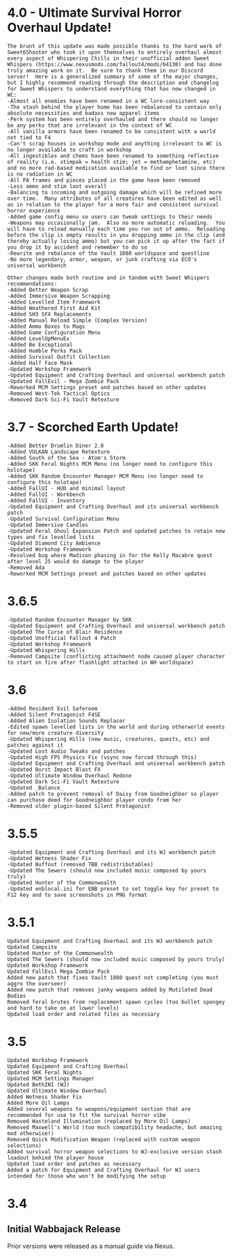 # 4.0 - Ultimate Survival Horror Overhaul Update!

    The brunt of this update was made possible thanks to the hard work of Sweet6Shooter who took it upon themselves to entirely overhaul almost every aspect of Whispering Chills in their unofficial addon Sweet Whispers (https://www.nexusmods.com/fallout4/mods/64130) and has done truly amazing work on it.  Be sure to thank them in our Discord server!  Here is a generalized summary of some of the major changes, but I highly recommend reading through the description and changelog for Sweet Whispers to understand everything that has now changed in WC:
    -Almost all enemies have been renamed in a WC lore-consistent way
    -The stash behind the player home has been rebalanced to contain only absolute necessities and badass new apparel items
    -Perk system has been entirely overhauled and there should no longer be any perks that are irrelevant in the context of WC
    -All vanilla armors have been renamed to be consistent with a world not tied to F4
    -Can't scrap houses in workshop mode and anything irrelevant to WC is no longer available to craft in workshop
    -All ingestibles and chems have been renamed to something reflective of reality (i.e. stimpak = health stim; jet = methamphetamine, etc) and no more rad-based medication available to find or loot since there is no radiation in WC
    -All PA frames and pieces placed in the game have been removed
    -Less ammo and stim loot overall
    -Balancing to incoming and outgoing damage which will be refined more over time.  Many attributes of all creatures have been edited as well as in relation to the player for a more fair and consistent survival horror experience
    -Added game config menu so users can tweak settings to their needs
    -Weapons may occasionally jam.  Also no more automatic reloading.  You will have to reload manually each time you run out of ammo.  Reloading before the clip is empty results in you dropping ammo in the clip (and thereby actually losing ammo) but you can pick it up after the fact if you drop it by accident and remember to do so
    -Rewrite and rebalance of the Vault 1080 worldspace and questline
    -No more legendary, armor, weapon, or junk crafting via ECO's universal workbench
    
    Other changes made both routine and in tandem with Sweet Whispers recommendations:
    -Added Better Weapon Scrap
    -Added Immersive Weapon Scrapping 
    -Added Levelled Item Framework 
    -Added Weathered First Aid Kit
    -Added SH3 SFX Replacements
    -Added Manual Reload Simple (Complex Version)
    -Added Ammo Boxes to Mags
    -Added Game Configuration Menu
    -Added LevelUpMenuEx
    -Added Be Exceptional
    -Added Humble Perks Pack
    -Added Survival Outfit Collection
    -Added Half Face Mask
    -Updated Workshop Framework
    -Updated Equipment and Crafting Overhaul and universal workbench patch
    -Updated FallEvil - Mega Zombie Pack
    -Reworked MCM Settings preset and patches based on other updates
    -Removed West-Tek Tactical Optics
    -Removed Dark Sci-Fi Vault Retexture

# 3.7 - Scorched Earth Update!

    -Added Better Drumlin Diner 2.0
    -Added VULKAN Landscape Retexture 
    -Added South of the Sea - Atom's Storm 
    -Added SKK Feral Nights MCM Menu (no longer need to configure this holotape) 
    -Added SKK Random Encounter Manager MCM Menu (no longer need to configure this holotape) 
    -Added FallUI - HUD and minimal layout
    -Added FallUI - Workbench
    -Added FallUI - Inventory
    -Updated Equipment and Crafting Overhaul and its universal workbench patch
    -Updated Survival Configuration Menu
    -Updated Immersive Candles
    -Updated Feral Ghoul Expansion Patch and updated patches to retain new types and fix levelled lists
    -Updated Diamond City Ambience
    -Updated Workshop Framework
    -Resolved bug where Madison phasing in for the Kelly Macabre quest after level 25 would do damage to the player
    -Removed Ada
    -Reworked MCM Settings preset and patches based on other updates

# 3.6.5

    -Updated Random Encounter Manager by SKK
    -Updated Equipment and Crafting Overhaul and universal workbench patch 
    -Updated The Curse of Blair Residence 
    -Updated Unofficial Fallout 4 Patch 
    -Updated Workshop Framework 
    -Updated Whispering Hills
    -Removed Campsite (conflicting attachment node caused player character to start on fire after flashlight attached in WH worldspace)

# 3.6

    -Added Resident Evil Saferoom 
    -Added Silent Protagonist F4SE 
    -Added Alien Isolation Sounds Replacer 
    -Edited spawn levelled lists in the world and during otherworld events for new/more creature diversity 
    -Updated Whispering Hills (new music, creatures, quests, etc) and patches against it 
    -Updated Lost Audio Tweaks and patches 
    -Updated High FPS Physics Fix (vsync now forced through this)
    -Updated Equipment and Crafting Overhaul and universal workbench patch 
    -Updated Burst Impact Blast FX 
    -Updated Ultimate Window Overhaul Redone 
    -Updated Dark Sci-Fi Vault Retexture 
    -Updated _Balance_ 
    -Added patch to prevent removal of Daisy from Goodneighbor so player can purchase deed for Goodneighbor player condo from her
    -Removed older plugin-based Silent Protagonist


# 3.5.5

    -Updated Equipment and Crafting Overhaul and its WJ workbench patch
    -Updated Wetness Shader Fix
    -Updated Buffout (removed TBB redistributables)
    -Updated The Sewers (should now included music composed by yours truly)
    -Updated Hunter of the Commonwealth
    -Updated enblocal.ini for ENB preset to set toggle key for preset to F12 key and to save screenshots in PNG format


# 3.5.1



    Updated Equipment and Crafting Overhaul and its WJ workbench patch
    Updated Campsite
    Updated Hunter of the Commonwealth
    Updated The Sewers (should now included music composed by yours truly)
    Updated Workshop Framework
    Updated FallEvil Mega Zombie Pack
    Added new patch that fixes Vault 1080 quest not completing (you must aggro the overseer)
    Added new patch that removes janky weapons added by Mutilated Dead Bodies
    Removed feral brutes from replacement spawn cycles (too bullet spongey and hard to take on at lower levels)
    Updated load order and related files as necessary




# 3.5



    Updated Workshop Framework
    Updated Equipment and Crafting Overhaul
    Updated SKK Feral Nights
    Updated MCM Settings Manager
    Updated BethINI (WJ)
    Updated Ultimate Window Overhaul
    Added Wetness Shader Fix
    Added More Oil Lamps
    Added several weapons to weapons/equipment section that are recommended for use to fit the survival horror vibe
    Removed Wasteland Illumination (replaced by More Oil Lamps)
    Removed Maxwell's World (too much compatibility headache, but amazing mod otherwise!)
    Removed Quick Modification Weapon (replaced with custom weapon selections)
    Added survival horror weapon selections to WJ-exclusive version stash loadout behind the player house
    Updated load order and patches as necessary
    Added a patch for Equipment and Crafting Overhaul for WJ users intended for those who won't be modifying the setup



# 3.4
## Initial Wabbajack Release

Prior versions were released as a manual guide via Nexus.
